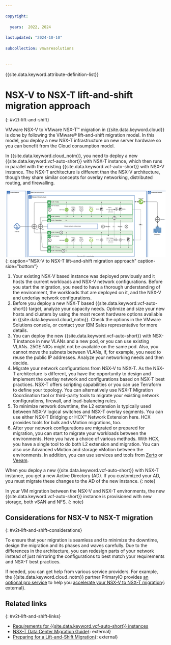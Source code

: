 ```yaml
---

copyright:

  years:  2022, 2024

lastupdated: "2024-10-10"

subcollection: vmwaresolutions


---
```


{{site.data.keyword.attribute-definition-list}}

# NSX-V to NSX-T lift-and-shift migration approach
{: #v2t-lift-and-shift}

VMware NSX-V to VMware NSX-T™ migration in {{site.data.keyword.cloud}} is done by following the VMware® lift-and-shift migration model. In this model, you deploy a new NSX-T infrastructure on new server hardware so you can benefit from the Cloud consumption model.

In {{site.data.keyword.cloud_notm}}, you need to deploy a new {{site.data.keyword.vcf-auto-short}} with NSX-T instance, which then runs in parallel with the existing {{site.data.keyword.vcf-auto-short}} with NSX-V instance. The NSX-T architecture is different than the NSX-V architecture, though they share similar concepts for overlay networking, distributed routing, and firewalling.


![NSX-V to NSX-T lift–and-shift migration approach](../../images/v2t-diagrams-lift-and-shift.svg "NSX-V to NSX-T migration in {{site.data.keyword.cloud_notm}} is done by following the VMware lift-and-shift migration model"){: caption="NSX-V to NSX-T lift–and-shift migration approach" caption-side="bottom"}

1. Your existing NSX-V based instance was deployed previously and it hosts the current workloads and NSX-V network configurations. Before you start the migration, you need to have a thorough understanding of the environment, the workloads that are deployed on it, and the NSX-V and underlay network configurations.
2. Before you deploy a new NSX-T based {{site.data.keyword.vcf-auto-short}} target, analyze your capacity needs. Optimize and size your new hosts and clusters by using the most recent hardware options available in {{site.data.keyword.cloud_notm}}. Check the options in the VMware Solutions console, or contact your IBM Sales representative for more details.
3. You can deploy the new {{site.data.keyword.vcf-auto-short}} with NSX-T instance in new VLANs and a new pod, or you can use existing VLANs. 25GE NICs might not be available on the same pod. Also, you cannot move the subnets between VLANs, if, for example, you need to reuse the public IP addresses. Analyze your networking needs and then decide.
4. Migrate your network configurations from NSX-V to NSX-T. As the NSX-T architecture is different, you have the opportunity to design and implement the overlay network and configurations based on NSX-T best practices. NSX-T offers scripting capabilities or you can use Terraform to define your topology. You can alternatively use NSX-T Migration Coordination tool or third-party tools to migrate your existing network configurations, firewall, and load-balancing rules.
5. To minimize network downtime, the L2 extension is typically used between NSX-V logical switches and NSX-T overlay segments. You can use either NSX-T Bridging or HCX™ Network Extension here. HCX provides tools for bulk and vMotion migrations, too.
6. After your network configurations are migrated or prepared for migration, you can start to migrate your workloads between the environments. Here you have a choice of various methods. With HCX, you have a single tool to do both L2 extension and migration. You can also use Advanced vMotion and storage vMotion between the environments. In addition, you can use services and tools from [Zerto](/docs/vmwaresolutions?topic=vmwaresolutions-addingzertodr) or [Veeam](/docs/vmwaresolutions?topic=vmwaresolutions-veeamvm_overview).

When you deploy a new {{site.data.keyword.vcf-auto-short}} with NSX-T instance, you get a new Active Directory (AD). If you customized your AD, you must migrate these changes to the AD of the new instance.
{: note}

In your VM migration between the NSX-V and NSX-T environments, the new {{site.data.keyword.vcf-auto-short}} instance is provisioned with new storage, both vSAN and NFS.
{: note}

## Considerations for NSX-V to NSX-T migration
{: #v2t-lift-and-shift-considerations}

To ensure that your migration is seamless and to minimize the downtime, design the migration and its phases and waves carefully. Due to the differences in the architecture, you can redesign parts of your network instead of just mirroring the configurations to best match your requirements and NSX-T best practices.

If needed, you can get help from various service providers. For example, the {{site.data.keyword.cloud_notm}} partner PrimaryIO provides [an optional pro service](/catalog#about) to help you [accelerate your NSX-V to NSX-T migration](https://hdm.primaryio.com/lp/nsxvtot){: external}.

## Related links
{: #v2t-lift-and-shift-links}

* [Requirements for {{site.data.keyword.vcf-auto-short}} instances](/docs/vmwaresolutions?topic=vmwaresolutions-vc_orderinginstance-req)
* [NSX-T Data Center Migration Guide](https://docs.vmware.com/en/VMware-NSX-T-Data-Center/3.2/migration/GUID-7899A104-2662-4FC9-87B2-F4688FAEBBBA.html){: external}
* [Preparing for a Lift-and-Shift Migration](https://docs.vmware.com/en/VMware-NSX-T-Data-Center/3.2/migration/GUID-BC8C6568-754A-4F73-812C-8D5424BF7EA2.html){: external}
